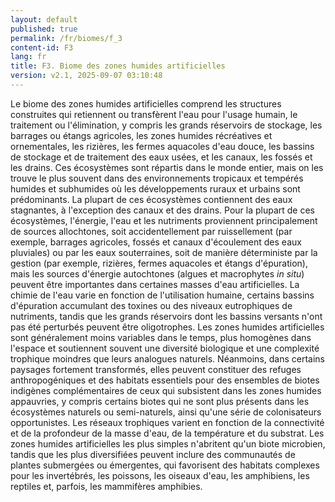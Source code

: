 ```yaml
---
layout: default
published: true
permalink: /fr/biomes/f_3
content-id: F3
lang: fr
title: F3. Biome des zones humides artificielles
version: v2.1, 2025-09-07 03:10:48
---
```


Le biome des zones humides artificielles comprend les structures
construites qui retiennent ou transfèrent l\'eau pour l\'usage humain,
le traitement ou l\'élimination, y compris les grands réservoirs de
stockage, les barrages ou étangs agricoles, les zones humides
récréatives et ornementales, les rizières, les fermes aquacoles d\'eau
douce, les bassins de stockage et de traitement des eaux usées, et les
canaux, les fossés et les drains. Ces écosystèmes sont répartis dans le
monde entier, mais on les trouve le plus souvent dans des environnements
tropicaux et tempérés humides et subhumides où les développements ruraux
et urbains sont prédominants. La plupart de ces écosystèmes contiennent
des eaux stagnantes, à l\'exception des canaux et des drains. Pour la
plupart de ces écosystèmes, l\'énergie, l\'eau et les nutriments
proviennent principalement de sources allochtones, soit accidentellement
par ruissellement (par exemple, barrages agricoles, fossés et canaux
d\'écoulement des eaux pluviales) ou par les eaux souterraines, soit de
manière déterministe par la gestion (par exemple, rizières, fermes
aquacoles et étangs d\'épuration), mais les sources d\'énergie
autochtones (algues et macrophytes <i>in situ</i>) peuvent être importantes
dans certaines masses d\'eau artificielles. La chimie de l\'eau varie en
fonction de l\'utilisation humaine, certains bassins d\'épuration
accumulant des toxines ou des niveaux eutrophiques de nutriments, tandis
que les grands réservoirs dont les bassins versants n\'ont pas été
perturbés peuvent être oligotrophes. Les zones humides artificielles
sont généralement moins variables dans le temps, plus homogènes dans
l\'espace et soutiennent souvent une diversité biologique et une
complexité trophique moindres que leurs analogues naturels. Néanmoins,
dans certains paysages fortement transformés, elles peuvent constituer
des refuges anthropogéniques et des habitats essentiels pour des
ensembles de biotes indigènes complémentaires de ceux qui subsistent
dans les zones humides appauvries, y compris certains biotes qui ne sont
plus présents dans les écosystèmes naturels ou semi-naturels, ainsi
qu\'une série de colonisateurs opportunistes. Les réseaux trophiques
varient en fonction de la connectivité et de la profondeur de la masse
d\'eau, de la température et du substrat. Les zones humides
artificielles les plus simples n\'abritent qu\'un biote microbien,
tandis que les plus diversifiées peuvent inclure des communautés de
plantes submergées ou émergentes, qui favorisent des habitats complexes
pour les invertébrés, les poissons, les oiseaux d\'eau, les amphibiens,
les reptiles et, parfois, les mammifères amphibies.
